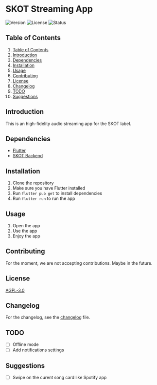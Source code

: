 # SKOT Streaming App
<img src="https://img.shields.io/badge/Version-0.3.0-blue.svg" alt="Version">
<img src="https://img.shields.io/badge/License-AGPL--3.0-blue.svg" alt="License">
<img src="https://img.shields.io/badge/Status-Active-green.svg" alt="Status">

## Table of Contents
1. [Table of Contents](#table-of-contents)
2. [Introduction](#introduction)
3. [Dependencies](#dependencies)
4. [Installation](#installation)
5. [Usage](#usage)
6. [Contributing](#contributing)
7. [License](#license)
8. [Changelog](CHANGELOG.md)
9. [TODO](#todo)
10. [Suggestions](#suggestions)

## Introduction
This is an high-fidelity audio streaming app for the SKOT label.

## Dependencies
- [Flutter](https://flutter.dev/docs/get-started/install)
- [SKOT Backend](https://github.com/LosKeeper/skot_backend)

## Installation
1. Clone the repository
2. Make sure you have Flutter installed
3. Run `flutter pub get` to install dependencies
4. Run `flutter run` to run the app

## Usage
1. Open the app
2. Use the app
3. Enjoy the app

## Contributing
For the moment, we are not accepting contributions. Maybe in the future.

## License
[AGPL-3.0](https://www.gnu.org/licenses/agpl-3.0.en.html)

## Changelog
For the changelog, see the [changelog](CHANGELOG.md) file.

## TODO
- [ ] Offline mode
- [ ] Add notifications settings

## Suggestions
- [ ] Swipe on the curent song card like Spotify app